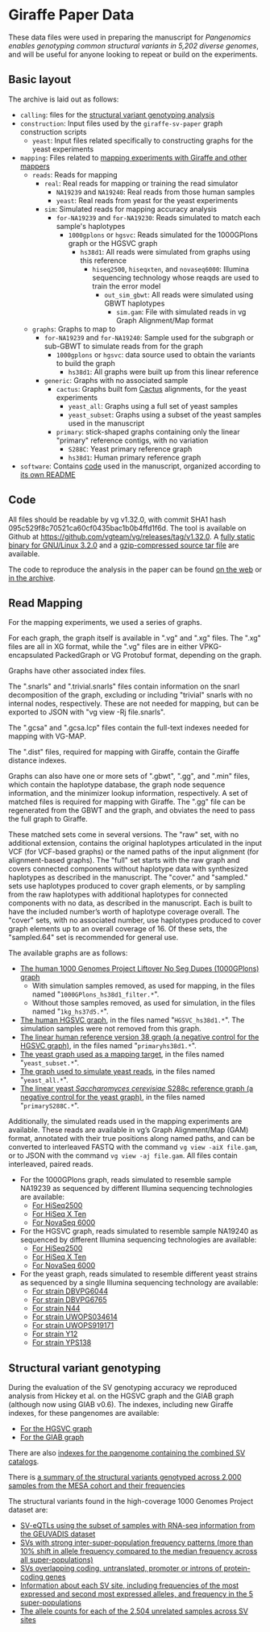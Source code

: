 # Giraffe Paper Data

These data files were used in preparing the manuscript for *Pangenomics enables genotyping common structural variants in 5,202 diverse genomes*, and will be useful for anyone looking to repeat or build on the experiments.

<!-- The archiving pipeline will turn links under the following URL into relative links: https://cgl.gi.ucsc.edu/data/giraffe/ -->

## Basic layout

The archive is laid out as follows:

* `calling`: files for the [structural variant genotyping analysis](#structural-variant-genotyping)
* `construction`: Input files used by the `giraffe-sv-paper` graph construction scripts
    * `yeast`: Input files related specifically to constructing graphs for the yeast experiments
* `mapping`: Files related to [mapping experiments with Giraffe and other mappers](#read-mapping)
    * `reads`: Reads for mapping
        * `real`: Real reads for mapping or training the read simulator
            * `NA19239` and `NA19240`: Real reads from those human samples
            * `yeast`: Real reads from yeast for the yeast experiments
        * `sim`: Simulated reads for mapping accuracy analysis
            * `for-NA19239` and `for-NA19230`: Reads simulated to match each sample's haplotypes
                * `1000gplons` or `hgsvc`: Reads simulated for the 1000GPlons graph or the HGSVC graph
                    * `hs38d1`: All reads were simulated from graphs using this reference
                        * `hiseq2500`, `hiseqxten`, and `novaseq6000`: Illumina sequencing technology whose reaqds are used to train the error model
                            * `out_sim_gbwt`: All reads were simulated using GBWT haplotypes
                                * `sim.gam`: File with simulated reads in vg Graph Alignment/Map format
    * `graphs`: Graphs to map to
        * `for-NA19239` and `for-NA19240`: Sample used for the subgraph or sub-GBWT to simulate reads from for the graph
            * `1000gplons` or `hgsvc`: data source used to obtain the variants to build the graph
                * `hs38d1`: All graphs were built up from this linear reference
        * `generic`: Graphs with no associated sample
            * `cactus`: Graphs built fom [Cactus](https://github.com/ComparativeGenomicsToolkit/cactus#readme) alignments, for the yeast experiments
                * `yeast_all`: Graphs using a full set of yeast samples
                * `yeast_subset`: Graphs using a subset of the yeast samples used in the manuscript
            * `primary`: stick-shaped graphs containing only the linear "primary" reference contigs, with no variation
                * `S288C`: Yeast primary reference graph
                * `hs38d1`: Human primary reference graph
* `software`: Contains [code](#code) used in the manuscript, organized according to [its own README](https://cgl.gi.ucsc.edu/data/giraffe/software/README.md)

## Code
All files should be readable by vg v1.32.0, with commit SHA1 hash 095c529f8c70521ca60cf0435bac1b0b4ffd1f6d. The tool is available on Github at https://github.com/vgteam/vg/releases/tag/v1.32.0. A [fully static binary for GNU/Linux 3.2.0](https://cgl.gi.ucsc.edu/data/giraffe/software/code/vg/v1.32.0/vg) and a [gzip-compressed source tar file](https://cgl.gi.ucsc.edu/data/giraffe/software/code/vg/v1.32.0/vg-v1.32.0.tar.gz) are available.

The code to reproduce the analysis in the paper can be found [on the web](https://github.com/vgteam/giraffe-sv-paper) or [in the archive](https://cgl.gi.ucsc.edu/data/giraffe/software/code/giraffe-sv-paper/).

## Read Mapping
For the mapping experiments, we used a series of graphs.

For each graph, the graph itself is available in ".vg" and ".xg" files. The ".xg" files are all in XG format, while the ".vg" files are in either VPKG-encapsulated PackedGraph or VG Protobuf format, depending on the graph.

Graphs have other associated index files.

The ".snarls" and ".trivial.snarls" files contain information on the snarl decomposition of the graph, excluding or including "trivial" snarls with no internal nodes, respectively. These are not needed for mapping, but can be exported to JSON with "vg view -Rj file.snarls".

The ".gcsa" and ".gcsa.lcp" files contain the full-text indexes needed for mapping with VG-MAP.

The ".dist" files, required for mapping with Giraffe, contain the Giraffe distance indexes.

Graphs can also have one or more sets of ".gbwt", ".gg", and ".min" files, which contain the haplotype database, the graph node sequence information, and the minimizer lookup information, respectively. A set of matched files is required for mapping with Giraffe. The ".gg" file can be regenerated from the GBWT and the graph, and obviates the need to pass the full graph to Giraffe.

These matched sets come in several versions. The "raw" set, with no additional extension, contains the original haplotypes articulated in the input VCF (for VCF-based graphs) or the named paths of the input alignment (for alignment-based graphs). The "full" set starts with the raw graph and covers connected components without haplotype data with synthesized haplotypes as described in the manuscript. The "cover.<number>" and "sampled.<number>" sets use haplotypes produced to cover graph elements, or by sampling from the raw haplotypes with additional haplotypes for connected components with no data, as described in the manuscript. Each is built to have the included number’s worth of haplotype coverage overall. The "cover" sets, with no associated number, use haplotypes produced to cover graph elements up to an overall coverage of 16. Of these sets, the "sampled.64" set is recommended for general use.

The available graphs are as follows:
* [The human 1000 Genomes Project Liftover No Seg Dupes (1000GPlons) graph](https://cgl.gi.ucsc.edu/data/giraffe/mapping/graphs/for-NA19239/1000gplons/hs38d1/)
    * With simulation samples removed, as used for mapping, in the files named "`1000GPlons_hs38d1_filter.*`".
    * Without those samples removed, as used for simulation, in the files named "`1kg_hs37d5.*`".
* [The human HGSVC graph](https://cgl.gi.ucsc.edu/data/giraffe/mapping/graphs/for-NA19240/hgsvc/hs38d1/), in the files named "`HGSVC_hs38d1.*`". The simulation samples were not removed from this graph.
* [The linear human reference version 38 graph (a negative control for the HGSVC graph)](https://cgl.gi.ucsc.edu/data/giraffe/mapping/graphs/generic/primary/hs38d1/), in the files named "`primaryhs38d1.*`".
* [The yeast graph used as a mapping target](https://cgl.gi.ucsc.edu/data/giraffe/mapping/graphs/generic/cactus/yeast_subset/), in the files named "`yeast_subset.*`".
* [The graph used to simulate yeast reads](https://cgl.gi.ucsc.edu/data/giraffe/mapping/graphs/generic/cactus/yeast_all/), in the files named "`yeast_all.*`".
* [The linear yeast *Saccharomyces cerevisiae* S288c reference graph (a negative control for the yeast graph)](https://cgl.gi.ucsc.edu/data/giraffe/mapping/graphs/generic/primary/S288C/), in the files named "`primaryS288C.*`".

Additionally, the simulated reads used in the mapping experiments are available. These reads are available in vg’s Graph Alignment/Map (GAM) format, annotated with their true positions along named paths, and can be converted to interleaved FASTQ with the command `vg view -aiX file.gam`, or to JSON with the command `vg view -aj file.gam`. All files contain interleaved, paired reads.
* For the 1000GPlons graph, reads simulated to resemble sample NA19239 as sequenced by different Illumina sequencing technologies are available:
   * [For HiSeq2500](https://cgl.gi.ucsc.edu/data/giraffe/reads/sim/for-NA19239/1000gplons/hs38d1/hiseq2500/out_sim_gbwt/sim.gam)
   * [For HiSeq X Ten](https://cgl.gi.ucsc.edu/data/giraffe/reads/sim/1000gplons/hs38d1/hs37d5/hiseqxten/out_sim_gbwt/sim.gam)
   * [For NovaSeq 6000](https://cgl.gi.ucsc.edu/data/giraffe/reads/sim/1000gplons/hs38d1/hs37d5/novaseq6000/out_sim_gbwt/sim.gam)
* For the HGSVC graph, reads simulated to resemble sample NA19240 as sequenced by different Illumina sequencing technologies are available:
   * [For HiSeq2500](https://cgl.gi.ucsc.edu/data/giraffe/reads/sim/for-NA19240/hgsvc/grch38/hiseq2500/out_sim_gbwt/sim.gam)
   * [For HiSeq X Ten](https://cgl.gi.ucsc.edu/data/giraffe/reads/sim/for-NA19240/hgsvc/grch38/hiseqxten/out_sim_gbwt/sim.gam)
   * [For NovaSeq 6000](https://cgl.gi.ucsc.edu/data/giraffe/reads/sim/for-NA19240/hgsvc/grch38/novaseq6000/out_sim_gbwt/sim.gam)
* For the yeast graph, reads simulated to resemble different yeast strains as sequenced by a single Illumina sequencing technology are available:
   * [For strain DBVPG6044](https://cgl.gi.ucsc.edu/data/giraffe/reads/sim/yeast/sim-DBVPG6044.gam)
   * [For strain DBVPG6765](https://cgl.gi.ucsc.edu/data/giraffe/reads/sim/yeast/sim-DBVPG6765.gam)
   * [For strain N44](https://cgl.gi.ucsc.edu/data/giraffe/reads/sim/yeast/sim-N44.gam)
   * [For strain UWOPS034614](https://cgl.gi.ucsc.edu/data/giraffe/reads/sim/yeast/sim-UWOPS034614.gam)
   * [For strain UWOPS919171](https://cgl.gi.ucsc.edu/data/giraffe/reads/sim/yeast/sim-UWOPS919171.gam)
   * [For strain Y12](https://cgl.gi.ucsc.edu/data/giraffe/reads/sim/yeast/sim-Y12.gam)
   * [For strain YPS138](https://cgl.gi.ucsc.edu/data/giraffe/reads/sim/yeast/sim-YPS138.gam)

## Structural variant genotyping

During the evaluation of the SV genotyping accuracy we reproduced analysis from Hickey et al. on the HGSVC graph and the GIAB graph (although now using GIAB v0.6). The indexes, including new Giraffe indexes, for these pangenomes are available:
   * [For the HGSVC graph](https://cgl.gi.ucsc.edu/data/giraffe/calling/hgsvc/)
   * [For the GIAB graph](https://cgl.gi.ucsc.edu/data/giraffe/calling/giab/)

There are also [indexes for the pangenome containing the combined SV catalogs](https://cgl.gi.ucsc.edu/data/giraffe/calling/combined-sv-graph/).

There is [a summary of the structural variants genotyped across 2,000 samples from the MESA cohort and their frequencies](https://cgl.gi.ucsc.edu/data/giraffe/calling/vggiraffe-sv-mesa-svsites.csv.gz)

The structural variants found in the high-coverage 1000 Genomes Project dataset are:
   * [SV-eQTLs using the subset of samples with RNA-seq information from the GEUVADIS dataset](calling/vggiraffe-sv-eqtl-geuvadis.FDR01.csv)
   * [SVs with strong inter-super-population frequency patterns (more than 10% shift in allele frequency compared to the median frequency across all super-populations)](https://cgl.gi.ucsc.edu/data/giraffe/calling/vggiraffe-sv-superpop-af-diff-med10.csv.gz)
   * [SVs overlapping coding, untranslated, promoter or introns of protein-coding genes](https://cgl.gi.ucsc.edu/data/giraffe/calling/vggiraffe-sv-2504kgp-pcgenes.csv.gz)
   * [Information about each SV site, including frequencies of the most expressed and second most expressed alleles, and frequency in the 5 super-populations](https://cgl.gi.ucsc.edu/data/giraffe/calling/vggiraffe-sv-2504kgp-svsites.csv.gz)
   * [The allele counts for each of the 2,504 unrelated samples across SV sites](https://cgl.gi.ucsc.edu/data/giraffe/calling/vggiraffe-sv-2504kgp-svsite-ac.tsv.gz)


